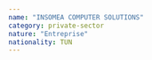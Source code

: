 ```yaml
---
name: "INSOMEA COMPUTER SOLUTIONS"
category: private-sector
nature: "Entreprise"
nationality: TUN
---
```

